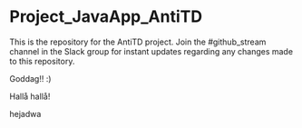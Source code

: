 # Project_JavaApp_AntiTD

This is the repository for the AntiTD project.
Join the #github_stream channel in the Slack group for instant updates regarding any changes made to this repository. 

Goddag!! :)

Hallå hallå!

hejadwa